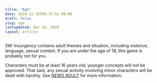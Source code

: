 ```yaml
---
title: "Age"
date: 2019-12-16T00:37:51-08:00
draft: false
slug: age
lastupdated: Dec 16, 2019
layout: article
---
```


SW: Insurgency contains adult themes and situation, including violence, language, sexual content. If you are under the age of 18, this game is probably not for you.

Characters must be at least 16 years old; younger concepts will not be approved. That said, any sexual activity involving minor characters will be dealt with harshly. See [NEWS ADULT](/news/adult) for more information.